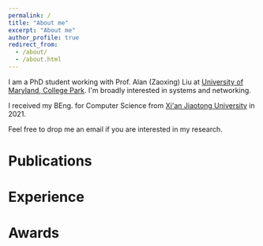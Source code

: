 ```yaml
---
permalink: /
title: "About me"
excerpt: "About me"
author_profile: true
redirect_from: 
  - /about/
  - /about.html
---
```


I am a PhD student working with Prof. Alan (Zaoxing) Liu at [University of Maryland, College Park](https://umd.edu/). I'm broadly interested in systems and networking. 


I received my BEng. for Computer Science from [Xi'an Jiaotong University](http://en.xjtu.edu.cn/) in 2021. 



Feel free to drop me an email if you are interested in my research.

Publications
======

Experience
======

Awards
======
